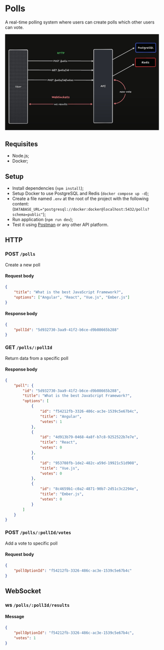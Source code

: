 # Polls

A real-time polling system where users can create polls which other users can vote. 

![Screenshot](https://github.com/Juan-Kineipe/polls/blob/main/github/architecture.jpg?raw=true)

## Requisites

- Node.js;
- Docker;

## Setup

- Install dependencies (`npm install`);
- Setup Docker to use PostgreSQL and Redis (`docker compose up -d`);
- Create a file named `.env` at the root of the project with the following content: (`DATABASE_URL="postgresql://docker:docker@localhost:5432/polls?schema=public"`);
- Run application (`npm run dev`);
- Test it using [Postman](https://www.postman.com) or any other API platform.

## HTTP

### POST `/polls`

Create a new poll

#### Request body

```json
{
	"title": "What is the best JavaScript Framework?",
	"options": ["Angular", "React", "Vue.js", "Ember.js"]
}
```

#### Response body

```json
{
	"pollId": "5d932730-3aa9-41f2-b6ce-d9b08665b288"
}
```

### GET `/polls/:pollId`

Return data from a specific poll

#### Response body

```json
{
	"poll": {
		"id": "5d932730-3aa9-41f2-b6ce-d9b08665b288",
		"title": "What is the best JavaScript Framework?",
		"options": [
			{
				"id": "f54212fb-3326-486c-ac3e-1539c5e67b4c",
				"title": "Angular",
				"votes": 1
			},
			{
				"id": "4d913b79-0468-4a8f-b7c8-9252522b7e7e",
				"title": "React",
				"votes": 0
			},
			{
				"id": "953708fb-1de2-482c-a59d-19921c51d908",
				"title": "Vue.js",
				"votes": 0
			},
			{
				"id": "8c4659b1-c0a2-4871-90b7-2d51c3c2294e",
				"title": "Ember.js",
				"votes": 0
			}
		]
	}
}
```

### POST `/polls/:pollId/votes`

Add a vote to specific poll

#### Request body

```json
{
	"pollOptionId": "f54212fb-3326-486c-ac3e-1539c5e67b4c"
}
```

## WebSocket

### ws `/polls/:pollId/results`

#### Message

```json
{
	"pollOptionId": "f54212fb-3326-486c-ac3e-1539c5e67b4c",
	"votes": 1
}
```
